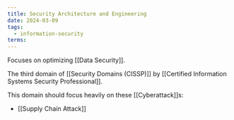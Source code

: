 ```yaml
---
title: Security Architecture and Engineering
date: 2024-03-09
tags:
  - information-security
terms:
---
```


Focuses on optimizing [[Data Security]].

The third domain of [[Security Domains (CISSP)]] by [[Certified Information Systems Security Professional]].


This domain should focus heavily on these [[Cyberattack]]s:

- [[Supply Chain Attack]]